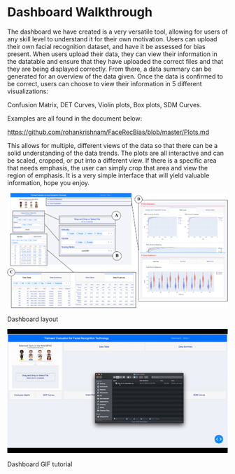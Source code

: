 # Dashboard Walkthrough

The dashboard we have created is a very versatile tool, allowing for users of any skill level to understand it for their own motivation. 
Users can upload their own facial recognition dataset, and have it be assessed for bias present. When users upload their data, they can 
view their information in the datatable and ensure that they have uploaded the correct files and that they are being displayed correctly. From there, a data summary can be generated for an overview of the data given. Once the data is confirmed to be correct,
users can choose to view their information in 5 different visualizations:

Confusion Matrix,
DET Curves,
Violin plots,
Box plots,
SDM Curves.

Examples are all found in the document below:

https://github.com/rohankrishnam/FaceRecBias/blob/master/Plots.md



This allows for multiple, different views of the data so that there can be a solid understanding of the data trends. The plots are all 
interactive and can be scaled, cropped, or put into a different view. If there is a specific area that needs emphasis, the user can 
simply crop that area and view the region of emphasis. It is a very simple interface that will yield valuable information, hope you 
enjoy. 

![](DashImages/DashBoard.png)

Dashboard layout


![](DashImages/ezgif.com-video-to-gif.gif)

Dashboard GIF tutorial



